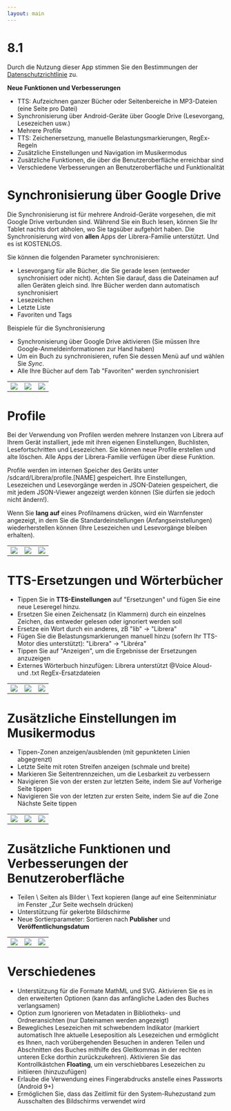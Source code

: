 ```yaml
---
layout: main
---
```


# 8.1

Durch die Nutzung dieser App stimmen Sie den Bestimmungen der [Datenschutzrichtlinie](/PrivacyPolicy/de) zu.

**Neue Funktionen und Verbesserungen**

* TTS: Aufzeichnen ganzer Bücher oder Seitenbereiche in MP3-Dateien (eine Seite pro Datei)
* Synchronisierung über Android-Geräte über Google Drive (Lesevorgang, Lesezeichen usw.)
* Mehrere Profile
* TTS: Zeichenersetzung, manuelle Belastungsmarkierungen, RegEx-Regeln
* Zusätzliche Einstellungen und Navigation im Musikermodus
* Zusätzliche Funktionen, die über die Benutzeroberfläche erreichbar sind
* Verschiedene Verbesserungen an Benutzeroberfläche und Funktionalität

# Synchronisierung über Google Drive

Die Synchronisierung ist für mehrere Android-Geräte vorgesehen, die mit Google Drive verbunden sind. Während Sie ein Buch lesen, können Sie Ihr Tablet nachts dort abholen, wo Sie tagsüber aufgehört haben. Die Synchronisierung wird von **allen** Apps der Librera-Familie unterstützt. Und es ist KOSTENLOS.

Sie können die folgenden Parameter synchronisieren:

* Lesevorgang für alle Bücher, die Sie gerade lesen (entweder synchronisiert oder nicht). Achten Sie darauf, dass die Dateinamen auf allen Geräten gleich sind. Ihre Bücher werden dann automatisch synchronisiert
* Lesezeichen
* Letzte Liste
* Favoriten und Tags

Beispiele für die Synchronisierung

* Synchronisierung über Google Drive aktivieren (Sie müssen Ihre Google-Anmeldeinformationen zur Hand haben)
* Um ein Buch zu synchronisieren, rufen Sie dessen Menü auf und wählen Sie _Sync_.
* Alle Ihre Bücher auf dem Tab &quot;Favoriten&quot; werden synchronisiert

||||
|-|-|-|
|![](1.png)|![](3.png)|![](2.png)|
 
 
# Profile

Bei der Verwendung von Profilen werden mehrere Instanzen von Librera auf Ihrem Gerät installiert, jede mit ihren eigenen Einstellungen, Buchlisten, Lesefortschritten und Lesezeichen. Sie können neue Profile erstellen und alte löschen. Alle Apps der Librera-Familie verfügen über diese Funktion.

Profile werden im internen Speicher des Geräts unter /sdcard/Librera/profile.[NAME] gespeichert. Ihre Einstellungen, Lesezeichen und Lesevorgänge werden in JSON-Dateien gespeichert, die mit jedem JSON-Viewer angezeigt werden können (Sie dürfen sie jedoch nicht ändern!).

Wenn Sie **lang auf** eines Profilnamens drücken, wird ein Warnfenster angezeigt, in dem Sie die Standardeinstellungen (Anfangseinstellungen) wiederherstellen können (Ihre Lesezeichen und Lesevorgänge bleiben erhalten).

||||
|-|-|-|
|![](4.png)|![](5.png)|![](6.png)|

# TTS-Ersetzungen und Wörterbücher

* Tippen Sie in **TTS-Einstellungen** auf &quot;Ersetzungen&quot; und fügen Sie eine neue Leseregel hinzu.
* Ersetzen Sie einen Zeichensatz (in Klammern) durch ein einzelnes Zeichen, das entweder gelesen oder ignoriert werden soll
* Ersetze ein Wort durch ein anderes, zB &quot;lib&quot; -&gt; &quot;Librera&quot;
* Fügen Sie die Belastungsmarkierungen manuell hinzu (sofern Ihr TTS-Motor dies unterstützt): &quot;Librera&quot; -&gt; &quot;Libréra&quot;
* Tippen Sie auf &quot;Anzeigen&quot;, um die Ergebnisse der Ersetzungen anzuzeigen
* Externes Wörterbuch hinzufügen: Librera unterstützt @Voice Aloud- und .txt RegEx-Ersatzdateien

||||
|-|-|-|
|![](7.png)|![](8.png)|![](9.png)|

# Zusätzliche Einstellungen im Musikermodus

* Tippen-Zonen anzeigen/ausblenden (mit gepunkteten Linien abgegrenzt)
* Letzte Seite mit roten Streifen anzeigen (schmale und breite)
* Markieren Sie Seitentrennzeichen, um die Lesbarkeit zu verbessern
* Navigieren Sie von der ersten zur letzten Seite, indem Sie auf Vorherige Seite tippen
* Navigieren Sie von der letzten zur ersten Seite, indem Sie auf die Zone Nächste Seite tippen

||||
|-|-|-|
|![](10.png)|![](11.png)|![](12.png)|

# Zusätzliche Funktionen und Verbesserungen der Benutzeroberfläche

* Teilen \ Seiten als Bilder \ Text kopieren (lange auf eine Seitenminiatur im Fenster _Zur Seite wechseln drücken)
* Unterstützung für gekerbte Bildschirme
* Neue Sortierparameter: Sortieren nach **Publisher** und **Veröffentlichungsdatum**

||||
|-|-|-|
|![](13.png)|![](14.png)|![](15.png)|

# Verschiedenes

* Unterstützung für die Formate MathML und SVG. Aktivieren Sie es in den erweiterten Optionen (kann das anfängliche Laden des Buches verlangsamen)
* Option zum Ignorieren von Metadaten in Bibliotheks- und Ordneransichten (nur Dateinamen werden angezeigt)
* Bewegliches Lesezeichen mit schwebendem Indikator (markiert automatisch Ihre aktuelle Leseposition als Lesezeichen und ermöglicht es Ihnen, nach vorübergehenden Besuchen in anderen Teilen und Abschnitten des Buches mithilfe des Gleitkommas in der rechten unteren Ecke dorthin zurückzukehren). Aktivieren Sie das Kontrollkästchen **Floating**, um ein verschiebbares Lesezeichen zu initiieren (hinzuzufügen)
* Erlaube die Verwendung eines Fingerabdrucks anstelle eines Passworts (Android 9+)
* Ermöglichen Sie, dass das Zeitlimit für den System-Ruhezustand zum Ausschalten des Bildschirms verwendet wird


